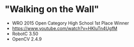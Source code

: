 # "Walking on the Wall"
* WRO 2015 Open Category High School 1st Place Winner
* https://www.youtube.com/watch?v=HKluTn4UgfM
* RobotC 3.50
* OpenCV 2.4.9
